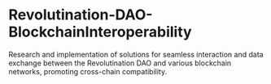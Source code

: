 # Revolutination-DAO-BlockchainInteroperability
Research and implementation of solutions for seamless interaction and data exchange between the Revolutination DAO and various blockchain networks, promoting cross-chain compatibility.
